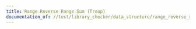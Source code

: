 ```yaml
---
title: Range Reverse Range Sum (Treap)
documentation_of: //test/library_checker/data_structure/range_reverse_range_sum_treap.test.py
---
```

